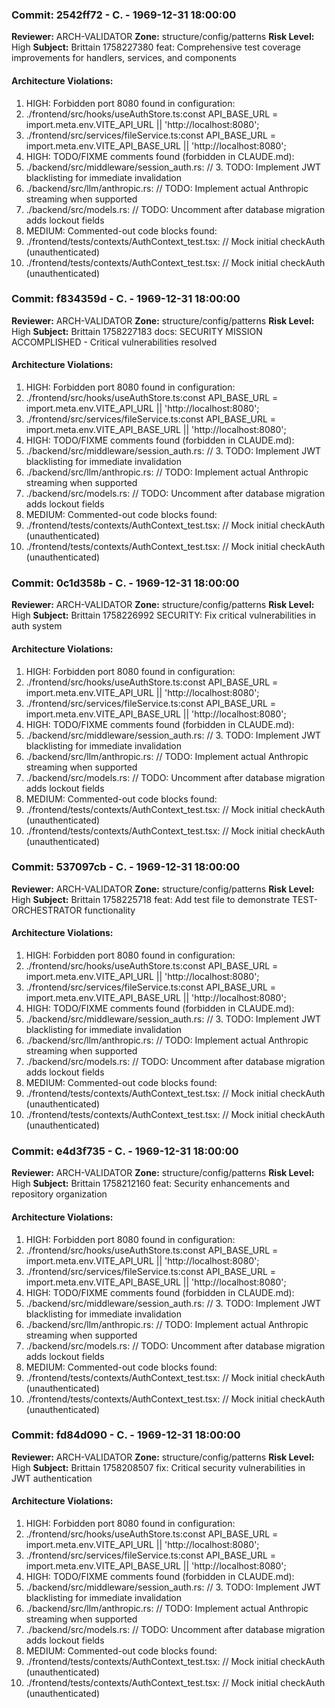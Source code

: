 
### Commit: 2542ff72 - C. - 1969-12-31 18:00:00
**Reviewer:** ARCH-VALIDATOR
**Zone:** structure/config/patterns
**Risk Level:** High
**Subject:** Brittain 1758227380 feat: Comprehensive test coverage improvements for handlers, services, and components

#### Architecture Violations:
1. HIGH: Forbidden port 8080 found in configuration:
2. ./frontend/src/hooks/useAuthStore.ts:const API_BASE_URL = import.meta.env.VITE_API_URL || 'http://localhost:8080';
3. ./frontend/src/services/fileService.ts:const API_BASE_URL = import.meta.env.VITE_API_BASE_URL || 'http://localhost:8080';
4. HIGH: TODO/FIXME comments found (forbidden in CLAUDE.md):
5. ./backend/src/middleware/session_auth.rs:    // 3. TODO: Implement JWT blacklisting for immediate invalidation
6. ./backend/src/llm/anthropic.rs:        // TODO: Implement actual Anthropic streaming when supported
7. ./backend/src/models.rs:    // TODO: Uncomment after database migration adds lockout fields
8. MEDIUM: Commented-out code blocks found:
9. ./frontend/tests/contexts/AuthContext_test.tsx:      // Mock initial checkAuth (unauthenticated)
10. ./frontend/tests/contexts/AuthContext_test.tsx:      // Mock initial checkAuth (unauthenticated)


### Commit: f834359d - C. - 1969-12-31 18:00:00
**Reviewer:** ARCH-VALIDATOR
**Zone:** structure/config/patterns
**Risk Level:** High
**Subject:** Brittain 1758227183 docs: SECURITY MISSION ACCOMPLISHED - Critical vulnerabilities resolved

#### Architecture Violations:
1. HIGH: Forbidden port 8080 found in configuration:
2. ./frontend/src/hooks/useAuthStore.ts:const API_BASE_URL = import.meta.env.VITE_API_URL || 'http://localhost:8080';
3. ./frontend/src/services/fileService.ts:const API_BASE_URL = import.meta.env.VITE_API_BASE_URL || 'http://localhost:8080';
4. HIGH: TODO/FIXME comments found (forbidden in CLAUDE.md):
5. ./backend/src/middleware/session_auth.rs:    // 3. TODO: Implement JWT blacklisting for immediate invalidation
6. ./backend/src/llm/anthropic.rs:        // TODO: Implement actual Anthropic streaming when supported
7. ./backend/src/models.rs:    // TODO: Uncomment after database migration adds lockout fields
8. MEDIUM: Commented-out code blocks found:
9. ./frontend/tests/contexts/AuthContext_test.tsx:      // Mock initial checkAuth (unauthenticated)
10. ./frontend/tests/contexts/AuthContext_test.tsx:      // Mock initial checkAuth (unauthenticated)


### Commit: 0c1d358b - C. - 1969-12-31 18:00:00
**Reviewer:** ARCH-VALIDATOR
**Zone:** structure/config/patterns
**Risk Level:** High
**Subject:** Brittain 1758226992 SECURITY: Fix critical vulnerabilities in auth system

#### Architecture Violations:
1. HIGH: Forbidden port 8080 found in configuration:
2. ./frontend/src/hooks/useAuthStore.ts:const API_BASE_URL = import.meta.env.VITE_API_URL || 'http://localhost:8080';
3. ./frontend/src/services/fileService.ts:const API_BASE_URL = import.meta.env.VITE_API_BASE_URL || 'http://localhost:8080';
4. HIGH: TODO/FIXME comments found (forbidden in CLAUDE.md):
5. ./backend/src/middleware/session_auth.rs:    // 3. TODO: Implement JWT blacklisting for immediate invalidation
6. ./backend/src/llm/anthropic.rs:        // TODO: Implement actual Anthropic streaming when supported
7. ./backend/src/models.rs:    // TODO: Uncomment after database migration adds lockout fields
8. MEDIUM: Commented-out code blocks found:
9. ./frontend/tests/contexts/AuthContext_test.tsx:      // Mock initial checkAuth (unauthenticated)
10. ./frontend/tests/contexts/AuthContext_test.tsx:      // Mock initial checkAuth (unauthenticated)


### Commit: 537097cb - C. - 1969-12-31 18:00:00
**Reviewer:** ARCH-VALIDATOR
**Zone:** structure/config/patterns
**Risk Level:** High
**Subject:** Brittain 1758225718 feat: Add test file to demonstrate TEST-ORCHESTRATOR functionality

#### Architecture Violations:
1. HIGH: Forbidden port 8080 found in configuration:
2. ./frontend/src/hooks/useAuthStore.ts:const API_BASE_URL = import.meta.env.VITE_API_URL || 'http://localhost:8080';
3. ./frontend/src/services/fileService.ts:const API_BASE_URL = import.meta.env.VITE_API_BASE_URL || 'http://localhost:8080';
4. HIGH: TODO/FIXME comments found (forbidden in CLAUDE.md):
5. ./backend/src/middleware/session_auth.rs:    // 3. TODO: Implement JWT blacklisting for immediate invalidation
6. ./backend/src/llm/anthropic.rs:        // TODO: Implement actual Anthropic streaming when supported
7. ./backend/src/models.rs:    // TODO: Uncomment after database migration adds lockout fields
8. MEDIUM: Commented-out code blocks found:
9. ./frontend/tests/contexts/AuthContext_test.tsx:      // Mock initial checkAuth (unauthenticated)
10. ./frontend/tests/contexts/AuthContext_test.tsx:      // Mock initial checkAuth (unauthenticated)


### Commit: e4d3f735 - C. - 1969-12-31 18:00:00
**Reviewer:** ARCH-VALIDATOR
**Zone:** structure/config/patterns
**Risk Level:** High
**Subject:** Brittain 1758212160 feat: Security enhancements and repository organization

#### Architecture Violations:
1. HIGH: Forbidden port 8080 found in configuration:
2. ./frontend/src/hooks/useAuthStore.ts:const API_BASE_URL = import.meta.env.VITE_API_URL || 'http://localhost:8080';
3. ./frontend/src/services/fileService.ts:const API_BASE_URL = import.meta.env.VITE_API_BASE_URL || 'http://localhost:8080';
4. HIGH: TODO/FIXME comments found (forbidden in CLAUDE.md):
5. ./backend/src/middleware/session_auth.rs:    // 3. TODO: Implement JWT blacklisting for immediate invalidation
6. ./backend/src/llm/anthropic.rs:        // TODO: Implement actual Anthropic streaming when supported
7. ./backend/src/models.rs:    // TODO: Uncomment after database migration adds lockout fields
8. MEDIUM: Commented-out code blocks found:
9. ./frontend/tests/contexts/AuthContext_test.tsx:      // Mock initial checkAuth (unauthenticated)
10. ./frontend/tests/contexts/AuthContext_test.tsx:      // Mock initial checkAuth (unauthenticated)


### Commit: fd84d090 - C. - 1969-12-31 18:00:00
**Reviewer:** ARCH-VALIDATOR
**Zone:** structure/config/patterns
**Risk Level:** High
**Subject:** Brittain 1758208507 fix: Critical security vulnerabilities in JWT authentication

#### Architecture Violations:
1. HIGH: Forbidden port 8080 found in configuration:
2. ./frontend/src/hooks/useAuthStore.ts:const API_BASE_URL = import.meta.env.VITE_API_URL || 'http://localhost:8080';
3. ./frontend/src/services/fileService.ts:const API_BASE_URL = import.meta.env.VITE_API_BASE_URL || 'http://localhost:8080';
4. HIGH: TODO/FIXME comments found (forbidden in CLAUDE.md):
5. ./backend/src/middleware/session_auth.rs:    // 3. TODO: Implement JWT blacklisting for immediate invalidation
6. ./backend/src/llm/anthropic.rs:        // TODO: Implement actual Anthropic streaming when supported
7. ./backend/src/models.rs:    // TODO: Uncomment after database migration adds lockout fields
8. MEDIUM: Commented-out code blocks found:
9. ./frontend/tests/contexts/AuthContext_test.tsx:      // Mock initial checkAuth (unauthenticated)
10. ./frontend/tests/contexts/AuthContext_test.tsx:      // Mock initial checkAuth (unauthenticated)

